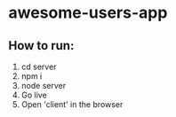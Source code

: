 # awesome-users-app
## How to run:
1. cd server
2. npm i
3. node server
4. Go live
5. Open 'client' in the browser
